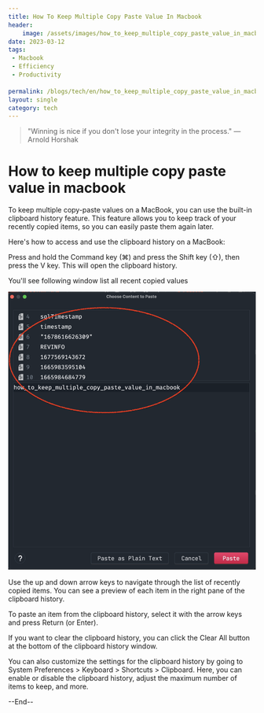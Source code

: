 ```yaml
---
title: How To Keep Multiple Copy Paste Value In Macbook
header:
    image: /assets/images/how_to_keep_multiple_copy_paste_value_in_macbook.jpg
date: 2023-03-12
tags:
 - Macbook
 - Efficiency
 - Productivity

permalink: /blogs/tech/en/how_to_keep_multiple_copy_paste_value_in_macbook
layout: single
category: tech
---
```

> "Winning is nice if you don't lose your integrity in the process." — Arnold Horshak

# How to keep multiple copy paste value in macbook
To keep multiple copy-paste values on a MacBook, you can use the built-in clipboard history feature. This feature allows you to keep track of your recently copied items, so you can easily paste them again later.

Here's how to access and use the clipboard history on a MacBook:

Press and hold the Command key (⌘) and press the Shift key (⇧), then press the V key. This will open the clipboard history.

You'll see following window list all recent copied values

![](/assets/images/macbook_copy_paste.png)

Use the up and down arrow keys to navigate through the list of recently copied items. You can see a preview of each item in the right pane of the clipboard history.

To paste an item from the clipboard history, select it with the arrow keys and press Return (or Enter).

If you want to clear the clipboard history, you can click the Clear All button at the bottom of the clipboard history window.

You can also customize the settings for the clipboard history by going to System Preferences > Keyboard > Shortcuts > Clipboard. Here, you can enable or disable the clipboard history, adjust the maximum number of items to keep, and more.

--End--
